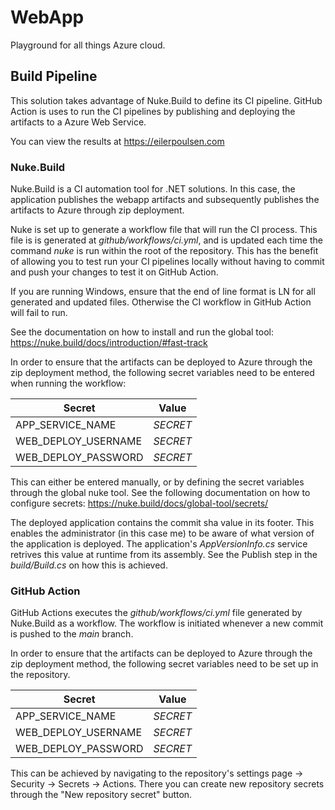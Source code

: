 # WebApp

Playground for all things Azure cloud.

## Build Pipeline

This solution takes advantage of Nuke.Build to define its CI pipeline. GitHub Action is uses to run the CI pipelines by publishing and deploying the artifacts to a Azure Web Service.

You can view the results at https://eilerpoulsen.com

### Nuke.Build

Nuke.Build is a CI automation tool for .NET solutions. In this case, the application publishes the webapp artifacts and subsequently publishes the artifacts to Azure through zip deployment. 

Nuke is set up to generate a workflow file that will run the CI process. This file is is generated at *github/workflows/ci.yml*, and is updated each time the command *nuke* is run within the root of the repository. This has the benefit of allowing you to test run your CI pipelines locally without having to commit and push your changes to test it on GitHub Action.

If you are running Windows, ensure that the end of line format is LN for all generated and updated files. Otherwise the CI workflow in GitHub Action will fail to run.

See the documentation on how to install and run the global tool: https://nuke.build/docs/introduction/#fast-track

In order to ensure that the artifacts can be deployed to Azure through the zip deployment method, the following secret variables need to be entered when running the workflow: 

| Secret              | Value    |
| ------------------- | -------- |
| APP_SERVICE_NAME    | _SECRET_ |
| WEB_DEPLOY_USERNAME | _SECRET_ |
| WEB_DEPLOY_PASSWORD | _SECRET_ |

This can either be entered manually, or by defining the secret variables through the global nuke tool. See the following documentation on how to configure secrets: https://nuke.build/docs/global-tool/secrets/

The deployed application contains the commit sha value in its footer. This enables the administrator (in this case me) to be aware of what version of the application is deployed. The application's *AppVersionInfo.cs* service retrives this value at runtime from its assembly. See the Publish step in the *build/Build.cs* on how this is achieved.

### GitHub Action

GitHub Actions executes the *github/workflows/ci.yml* file generated by Nuke.Build as a workflow. The workflow is initiated whenever a new commit is pushed to the *main* branch. 

In order to ensure that the artifacts can be deployed to Azure through the zip deployment method, the following secret variables need to be set up in the repository.

| Secret              | Value    |
| ------------------- | -------- |
| APP_SERVICE_NAME    | _SECRET_ |
| WEB_DEPLOY_USERNAME | _SECRET_ |
| WEB_DEPLOY_PASSWORD | _SECRET_ |

This can be achieved by navigating to the repository's settings page -> Security -> Secrets -> Actions. There you can create new repository secrets through the "New repository secret" button.

